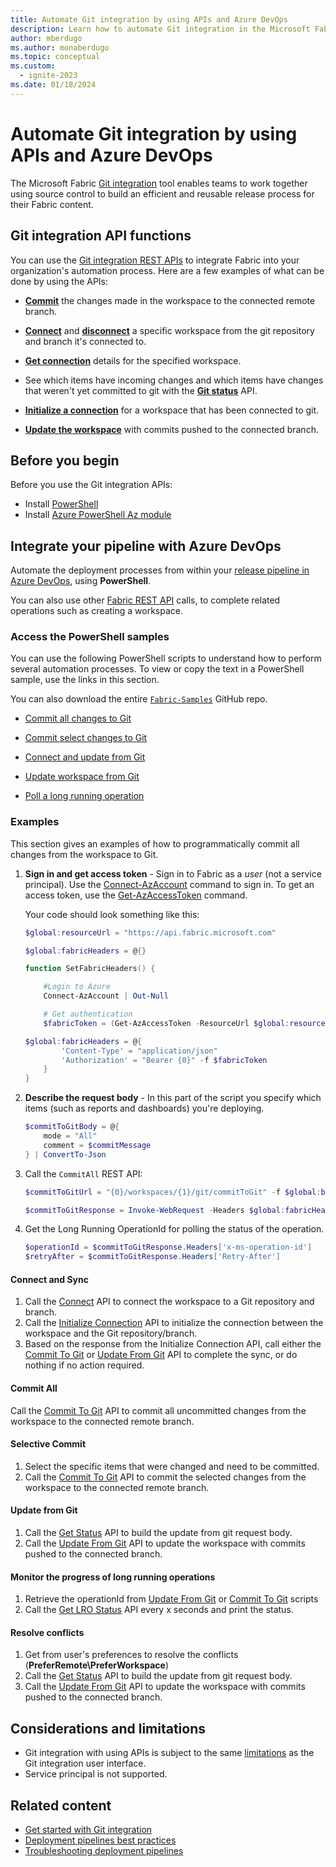 ```yaml
---
title: Automate Git integration by using APIs and Azure DevOps
description: Learn how to automate Git integration in the Microsoft Fabric Application lifecycle management (ALM) tool, by using APIs and Azure DevOps.
author: mberdugo
ms.author: monaberdugo
ms.topic: conceptual
ms.custom:
  - ignite-2023
ms.date: 01/18/2024
---
```


# Automate Git integration by using APIs and Azure DevOps

The Microsoft Fabric [Git integration](intro-to-git-integration.md) tool enables teams to work together using source control to build an efficient and reusable release process for their Fabric content.

<!--- 
To achieve continuous integration and continuous delivery (CI/CD) of content, many organizations use automation tools, including [Azure DevOps](/azure/devops/user-guide/what-is-azure-devops). Organizations that use Azure DevOps, can use the [Power BI automation tools](#use-the-power-bi-automation-tools-extension) extension, which supports many of the Git integration API operations.
--->

## Git integration API functions

You can use the [Git integration REST APIs](/rest/api/fabric/core/git) to integrate Fabric into your organization's automation process. Here are a few examples of what can be done by using the APIs:

* [**Commit**](/rest/api/fabric/core/git/commit-to-git) the changes made in the workspace to the connected remote branch.

* [**Connect**](/rest/api/fabric/core/git/connect) and [**disconnect**](/rest/api/fabric/core/git/disconnect) a specific workspace from the git repository and branch it's connected to.

* [**Get connection**](/rest/api/fabric/core/git/get-connection) details for the specified workspace.

* See which items have incoming changes and which items have changes that weren't yet committed to git with the [**Git status**](/rest/api/fabric/core/git/get-status) API.

* [**Initialize a connection**](/rest/api/fabric/core/git/initialize-connection) for a workspace that has been connected to git.

* [**Update the workspace**](/rest/api/fabric/core/git/update-from-git) with commits pushed to the connected branch.

## Before you begin

Before you use the Git integration APIs:

* Install [PowerShell](/powershell/scripting/install/installing-powershell)
* Install [Azure PowerShell Az module](/powershell/azure/install-azure-powershell)

## Integrate your pipeline with Azure DevOps

Automate the deployment processes from within your [release pipeline in Azure DevOps](/azure/devops/pipelines), using **PowerShell**.

You can also use other [Fabric REST API](/rest/api/fabric/articles) calls, to complete related operations such as creating a workspace.

### Access the PowerShell samples

You can use the following PowerShell scripts to understand how to perform several automation processes. To view or copy the text in a PowerShell sample, use the links in this section.

You can also download the entire [`Fabric-Samples`](https://github.com/microsoft/fabric-samples) GitHub repo.

* [Commit all changes to Git](https://github.com/PierreCardo/fabric-samples/blob/AddGitIntegrationPowerShellSamples/e2e-samples/GitIntegration-CommitSelective.ps1)

* [Commit select changes to Git](https://github.com/microsoft/PowerBI-Developer-Samples/blob/master/PowerShell%20Scripts/DeploymentPipelines-SelectiveDeploy.ps1)

* [Connect and update from Git](https://github.com/PierreCardo/fabric-samples/blob/AddGitIntegrationPowerShellSamples/e2e-samples/GitIntegration-ConnectAndUpdateFromGit.ps1)

* [Update workspace from Git](https://github.com/PierreCardo/fabric-samples/blob/AddGitIntegrationPowerShellSamples/e2e-samples/GitIntegration-UpdateFromGit.ps1)

* [Poll a long running operation](https://github.com/PierreCardo/fabric-samples/blob/AddGitIntegrationPowerShellSamples/e2e-samples/LongRunningOperation-Polling.ps1)

### Examples

This section gives an examples of how to programmatically commit all changes from the workspace to Git.

1. **Sign in and get access token** - Sign in to Fabric as a *user* (not a service principal). Use the [Connect-AzAccount](/powershell/module/az.accounts/connect-azaccount) command to sign in.
To get an access token, use the [Get-AzAccessToken](/powershell/module/az.accounts/get-azaccesstoken) command.

    Your code should look something like this:

    ```powershell
    $global:resourceUrl = "https://api.fabric.microsoft.com"

    $global:fabricHeaders = @{}

    function SetFabricHeaders() {

        #Login to Azure
        Connect-AzAccount | Out-Null

        # Get authentication
        $fabricToken = (Get-AzAccessToken -ResourceUrl $global:resourceUrl).Token

    $global:fabricHeaders = @{
            'Content-Type' = "application/json"
            'Authorization' = "Bearer {0}" -f $fabricToken
        }
    }
    ```

1. **Describe the request body** - In this part of the script you specify which items (such as reports and dashboards) you're deploying.

    ```powershell
    $commitToGitBody = @{ 		
        mode = "All"
        comment = $commitMessage
    } | ConvertTo-Json
    ```

1. Call the `CommitAll` REST API:

    ```powershell
    $commitToGitUrl = "{0}/workspaces/{1}/git/commitToGit" -f $global:baseUrl, $workspace.Id

    $commitToGitResponse = Invoke-WebRequest -Headers $global:fabricHeaders -Uri $commitToGitUrl -Method POST -Body $commitToGitBody
    ```

1. Get the Long Running OperationId for polling the status of the operation.


    ```powershell
    $operationId = $commitToGitResponse.Headers['x-ms-operation-id']
    $retryAfter = $commitToGitResponse.Headers['Retry-After']   
    ```

#### Connect and Sync

1. Call the [Connect](/rest/api/fabric/core/git/connect) API to connect the workspace to a Git repository and branch.
1. Call the [Initialize Connection](/rest/api/fabric/core/git/initialize-connection) API to initialize the connection between the workspace and the Git repository/branch.
1. Based on the response from the Initialize Connection API, call either the [Commit To Git](/rest/api/fabric/core/git/commit-to-git) or [Update From Git](/rest/api/fabric/core/git/update-from-git) API to complete the sync, or do nothing if no action required.

#### Commit All

Call the [Commit To Git](/rest/api/fabric/core/git/commit-to-git) API to commit all uncommitted changes from the workspace to the connected remote branch.

#### Selective Commit

1. Select the specific items that were changed and need to be committed.
1. Call the [Commit To Git](/rest/api/fabric/core/git/commit-to-git) API to commit the selected changes from the workspace to the connected remote branch.

#### Update from Git

1. Call the [Get Status](/rest/api/fabric/core/git/get-status) API to build the update from git request body.
1. Call the [Update From Git](/rest/api/fabric/core/git/update-from-git) API to update the workspace with commits pushed to the connected branch.

#### Monitor the progress of long running operations

1. Retrieve the operationId from [Update From Git](/rest/api/fabric/core/git/update-from-git) or [Commit To Git](/rest/api/fabric/core/git/commit-to-git) scripts
1. Call the [Get LRO Status](/rest/api/fabric/core/git/get-status) API every x seconds and print the status.

#### Resolve conflicts

1. Get from user's preferences to resolve the conflicts (**PreferRemote\PreferWorkspace**)
1. Call the [Get Status](/rest/api/fabric/core/git/get-status) API to build the update from git request body.
1. Call the [Update From Git](/rest/api/fabric/core/git/update-from-git) API to update the workspace with commits pushed to the connected branch.

## Considerations and limitations

* Git integration with using APIs is subject to the same [limitations](./git-integration-process.md#considerations-and-limitations) as the Git integration user interface.
* Service principal is not supported.

## Related content

* [Get started with Git integration](git-get-started.md)
* [Deployment pipelines best practices](../best-practices-cicd.md)
* [Troubleshooting deployment pipelines](../troubleshoot-cicd.md)
